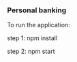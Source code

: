 <h3>Personal banking</h3>


To run the application: 

step 1: npm install <br />

step 2: npm start
